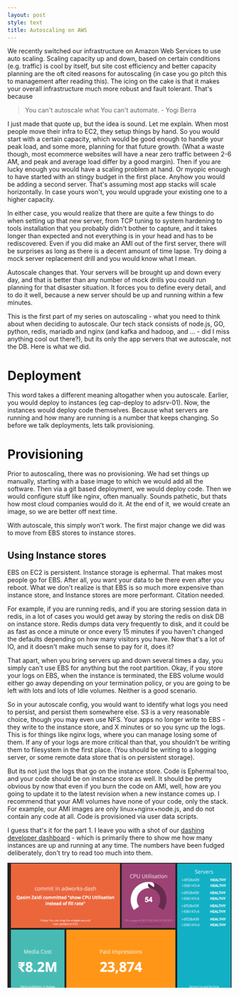 ```yaml
---
layout: post
style: text
title: Autoscaling on AWS
---
```


We recently switched our infrastructure on Amazon Web Services to use auto scaling. Scaling capacity up and down, based on certain conditions (e.g. traffic) is cool by itself, but site cost efficiency and better capacity planning are the oft cited reasons for autoscaling (in case you go pitch this to management after reading this). The icing on the cake is that it makes your overall infrastructure much more robust and fault tolerant. That's because 

> You can't autoscale what You can't automate. 
>                           - Yogi Berra

I just made that quote up, but the idea is sound. Let me explain. When most people move their infra to EC2, they setup things by hand. So you would start with a certain capacity, which would be good enough to handle your peak load, and some more, planning for that future growth. (What a waste though, most ecommerce websites will have a near zero traffic between 2-6 AM, and peak and average load differ by a good margin). Then if you are lucky enough you would have a scaling problem at hand. Or myopic enough to have started with an stingy budget in the first place. Anyhow you would be adding a second server. That's assuming most app stacks will scale horizontally. In case yours won't, you would upgrade your existing one to a higher capacity.

In either case, you would realize that there are quite a few things to do when setting up that new server, from TCP tuning to system hardening to tools installation that you probably didn't bother to capture, and it takes longer than expected and not everything is in your head and has to be rediscovered. Even if you did make an AMI out of the first server, there will be surprises as long as there is a decent amount of time lapse. Try doing a mock server replacement drill and you would know what I mean.

Autoscale changes that. Your servers will be brought up and down every day, and that is better than any number of mock drills you could run planning for that disaster situation. It forces you to define every detail, and to do it well, because a new server should be up and running within a few minutes.

This is the first part of my series on autoscaling - what you need to think about when deciding to autoscale. Our tech stack consists of node.js, GO, python, redis, mariadb and nginx (and kafka and hadoop, and ... - did I miss anything cool out there?), but its only the app servers that we autoscale, not the DB. Here is what we did.

# Deployment

This word takes a different meaning altogather when you autoscale. Earlier, you would deploy to instances (eg cap-deploy to adsrv-01). Now, the instances would deploy code themselves. Because what servers are running and how many are running is a number that keeps changing. So before we talk deployments, lets talk provisioning.

# Provisioning

Prior to autoscaling, there was no provisioning. We had set things up manually, starting with a base image to which we would add all the software. Then via a git based deployment, we would deploy code. Then we would configure stuff like nginx, often manually. Sounds pathetic, but thats how most cloud companies would do it. At the end of it, we would create an image, so we are better off next time.

With autoscale, this simply won't work. The first major change we did was to move from EBS stores to instance stores.

## Using Instance stores

EBS on EC2 is persistent. Instance storage is ephermal. That makes most people go for EBS. After all, you want your data to be there even after you reboot. What we don't realize is that EBS is so much more expensive than instance store, and Instance stores are more performant. Citation needed.

For example, if you are running redis, and if you are storing session data in redis, in a lot of cases you would get away by storing the redis on disk DB on instance store. Redis dumps data very frequently to disk, and it could be as fast as once a minute or once every 15 minutes if you haven't changed the defaults depending on how many visitors you have. Now that's a lot of IO, and it doesn't make much sense to pay for it, does it?

That apart, when you bring servers up and down several times a day, you simply can't use EBS for anything but the root partition. Okay, if you store your logs on EBS, when the instance is terminated, the EBS volume would either go away depending on your termination policy, or you are going to be left with lots and lots of Idle volumes. Neither is a good scenario.

So in your autoscale config, you would want to identify what logs you need to persist, and persist them somewhere else. S3 is a very reasonable choice, though you may even use NFS. Your apps no longer write to EBS - they write to the instance store, and X minutes or so you sync up the logs. This is for things like nginx logs, where you can manage losing some of them. If any of your logs are more critical than that, you shouldn't be writing them to filesystem in the first place. (You should be writing to a logging server, or some remote data store that is on persistent storage).

But its not just the logs that go on the instance store. Code is Ephermal too, and your code should be on instance store as well. It should be pretty obvious by now that even if you burn the code on AMI, well, how are you going to update it to the latest revision when a new instance comes up. I recommend that your AMI volumes have none of your code, only the stack. For example, our AMI images are only linux+nginx+node.js, and do not contain any code at all. Code is provisioned via user data scripts.

I guess that's it for the part 1. I leave you with a shot of our [dashing developer dashboard](/2013/06/23/dashboards-with-dashing/) - which is primarily there to show me how many instances are up and running at any time. The numbers have been fudged deliberately, don't try to read too much into them.

![duas.mobi](/img/dashboard.png "Our awesome dashboard")
